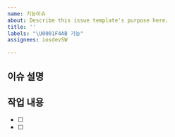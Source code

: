 ```yaml
---
name: 기능이슈
about: Describe this issue template's purpose here.
title: ''
labels: "\U0001F4AB 기능"
assignees: iosdevSW

---
```


## 이슈 설명


## 작업 내용
- [ ]
- [ ]
